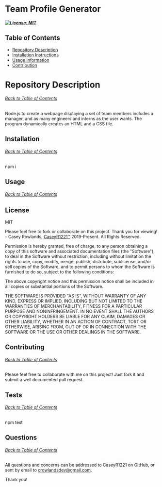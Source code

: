 # Team Profile Generator
  ##### [![License: MIT](https://img.shields.io/badge/License-MIT-yellow.svg)](https://opensource.org/licenses/MIT)
  ## Table of Contents
  * [Repository Description](#description)
  * [Installation Instructions](#installation)
  * [Usage Information](#usage)
  * [Contribution](#contribute)
  
  # Repository Description
  ###### [Back to Table of Contents](#Table-of-Contents)
  Node.js to create a webpage displaying a set of team members includes a manager, and as many engineers and interns as the user wants. The program dynamically creates an HTML and a CSS file.

  ## Installation
  ###### [Back to Table of Contents](#Table-of-Contents)
  npm i

  ## Usage
  ###### [Back to Table of Contents](#Table-of-Contents)
  

   
 ## License
 MIT
 
Please feel free to fork or collaborate on this project. Thank you for viewing! - Casey Rowlands, [CaseyR1221™](https://github.com/CaseyR1221/Team-Profile-Generator) 2019-Present. All Rights Reserved.
    
 Permission is hereby granted, free of charge, to any person obtaining a copy of this software and associated documentation files (the "Software"), to deal in the Software without restriction, including without limitation the rights to use, copy, modify, merge, publish, distribute, sublicense, and/or sell copies of the Software, and to permit persons to whom the Software is furnished to do so, subject to the following conditions:
 
 The above copyright notice and this permission notice shall be included in all copies or substantial portions of the Software.
 
 THE SOFTWARE IS PROVIDED "AS IS", WITHOUT WARRANTY OF ANY KIND, EXPRESS OR IMPLIED, INCLUDING BUT NOT LIMITED TO THE WARRANTIES OF MERCHANTABILITY, FITNESS FOR A PARTICULAR PURPOSE AND NONINFRINGEMENT. IN NO EVENT SHALL THE AUTHORS OR COPYRIGHT HOLDERS BE LIABLE FOR ANY CLAIM, DAMAGES OR OTHER LIABILITY, WHETHER IN AN ACTION OF CONTRACT, TORT OR OTHERWISE, ARISING FROM, OUT OF OR IN CONNECTION WITH THE SOFTWARE OR THE USE OR OTHER DEALINGS IN THE SOFTWARE.

  ## Contributing
  ###### [Back to Table of Contents](#Table-of-Contents)
  Please feel free to collaborate with me on this project! Just fork it and submit a well documented pull request.

  ## Tests
  ###### [Back to Table of Contents](#Table-of-Contents)
  npm test
  
  ## Questions
  ###### [Back to Table of Contents](#Table-of-Contents)
  All questions and concerns can be addressed to CaseyR1221 on GitHub, or sent by email to crowlandsdev@gmail.com.
  
Thank you!